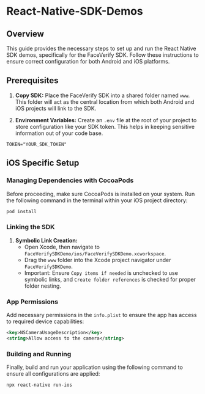 # React-Native-SDK-Demos

## Overview

This guide provides the necessary steps to set up and run the React Native SDK demos, specifically for the FaceVerify SDK. Follow these instructions to ensure correct configuration for both Android and iOS platforms.

## Prerequisites

1. **Copy SDK:** Place the FaceVerify SDK into a shared folder named `www`. This folder will act as the central location from which both Android and iOS projects will link to the SDK.

2. **Environment Variables:** Create an `.env` file at the root of your project to store configuration like your SDK token. This helps in keeping sensitive information out of your code base.

```plaintext
TOKEN="YOUR_SDK_TOKEN"
```

## iOS Specific Setup

### Managing Dependencies with CocoaPods

Before proceeding, make sure CocoaPods is installed on your system. Run the following command in the terminal within your iOS project directory:

```bash
pod install
```

### Linking the SDK

1. **Symbolic Link Creation:**
   - Open Xcode, then navigate to `FaceVerifySDKDemo/ios/FaceVerifySDKDemo.xcworkspace`.
   - Drag the `www` folder into the Xcode project navigator under `FaceVerifySDKDemo`.
   - Important: Ensure `Copy items if needed` is unchecked to use symbolic links, and `Create folder references` is checked for proper folder nesting.

### App Permissions

Add necessary permissions in the `info.plist` to ensure the app has access to required device capabilities:

```xml
<key>NSCameraUsageDescription</key>
<string>Allow access to the camera</string>
```

### Building and Running

Finally, build and run your application using the following command to ensure all configurations are applied:

```bash
npx react-native run-ios
```
